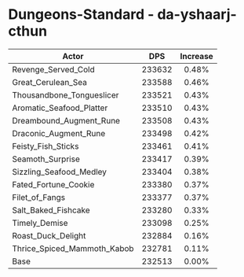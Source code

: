 # Dungeons-Standard - da-yshaarj-cthun
| Actor | DPS | Increase |
|---|:---:|:---:|
|Revenge_Served_Cold|233632|0.48%|
|Great_Cerulean_Sea|233588|0.46%|
|Thousandbone_Tongueslicer|233521|0.43%|
|Aromatic_Seafood_Platter|233510|0.43%|
|Dreambound_Augment_Rune|233508|0.43%|
|Draconic_Augment_Rune|233498|0.42%|
|Feisty_Fish_Sticks|233461|0.41%|
|Seamoth_Surprise|233417|0.39%|
|Sizzling_Seafood_Medley|233404|0.38%|
|Fated_Fortune_Cookie|233380|0.37%|
|Filet_of_Fangs|233377|0.37%|
|Salt_Baked_Fishcake|233280|0.33%|
|Timely_Demise|233098|0.25%|
|Roast_Duck_Delight|232884|0.16%|
|Thrice_Spiced_Mammoth_Kabob|232781|0.11%|
|Base|232513|0.00%|
